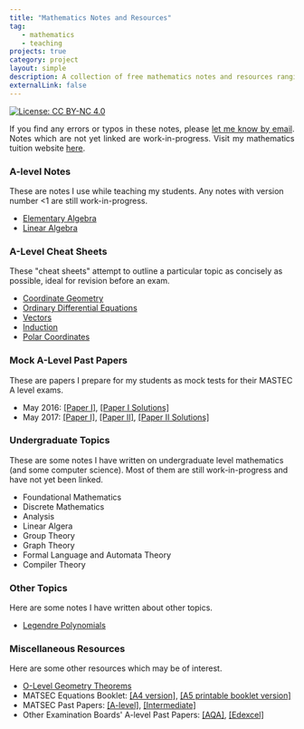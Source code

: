 ```yaml
---
title: "Mathematics Notes and Resources"
tag:
   - mathematics
   - teaching
projects: true
category: project
layout: simple
description: A collection of free mathematics notes and resources ranging from GCSE (ordinary) level to undergraduate.
externalLink: false
---
```

[![License: CC BY-NC 4.0](https://img.shields.io/badge/License-CC%20BY--NC%204.0-lightgrey.svg)](https://creativecommons.org/licenses/by-nc/4.0/)

<p align="justify">
If you find any errors or typos in these notes, please <a href="mailto:luke@maths.com.mt" target="_blank">let me know by email</a>. Notes which are not yet linked are work-in-progress. Visit my mathematics tuition website <a href="https://maths.com.mt" target="_blank">here</a>.
</p>

### A-level Notes
These are notes I use while teaching my students. Any notes with version number <1 are still work-in-progress.
 - [Elementary Algebra]({{site.url}}/assets/files/ea.pdf)
 - [Linear Algebra]({{site.url}}/assets/files/la.pdf)

### A-Level Cheat Sheets
These "cheat sheets" attempt to outline a particular topic as concisely as possible, ideal for revision before an exam.
 - [Coordinate Geometry]({{site.url}}/assets/files/coordinate_geometry.pdf)
 - [Ordinary Differential Equations]({{site.url}}/assets/files/odes.pdf)
 - [Vectors]({{site.url}}/assets/files/vectors.pdf)
 - [Induction]({{site.url}}/assets/files/induction.pdf)
 - [Polar Coordinates]({{site.url}}/assets/files/polar.pdf)

### Mock A-Level Past Papers
These are papers I prepare for my students as mock tests for their MASTEC A level exams.
 - May 2016: [[Paper I]]({{site.url}}/assets/files/papers/2016_paper_1.pdf), [[Paper I Solutions]]({{site.url}}/assets/files/papers/2016_paper_1_solutions.pdf)
 - May 2017: [[Paper I]]({{site.url}}/assets/files/papers/2017_paper_1.pdf), [[Paper II]]({{site.url}}/assets/files/papers/2017_paper_2.pdf), [[Paper II Solutions]]({{site.url}}/assets/files/papers/2017_paper_2_solutions.pdf)

### Undergraduate Topics
These are some notes I have written on undergraduate level mathematics (and some computer science). Most of them are still work-in-progress and have not yet been linked.
 - Foundational Mathematics
 - Discrete Mathematics
 - Analysis
 - Linear Algera
 - Group Theory
 - Graph Theory
 - Formal Language and Automata Theory
 - Compiler Theory

### Other Topics
Here are some notes I have written about other topics.
 - [Legendre Polynomials]({{site.url}}/assets/files/legendre.pdf)

### Miscellaneous Resources
Here are some other resources which may be of interest.
 - [O-Level Geometry Theorems]({{site.url}}/assets/files/geometry.pdf)
 - MATSEC Equations Booklet: [[A4 version]](https://maths.com.mt/assets/files/booklet.pdf), [[A5 printable booklet version]](https://maths.com.mt/assets/files/booklet-a5.pdf)
 - MATSEC Past Papers: [[A-level]](https://www.um.edu.mt/matsec/pastpapers/A/PURE), [[Intermediate]](https://www.um.edu.mt/matsec/pastpapers/I/PURE)
 - Other Examination Boards' A-level Past Papers: [[AQA]](http://www.aqa.org.uk/subjects/mathematics/as-and-a-level/mathematics-6360/past-papers-and-mark-schemes), [[Edexcel]](http://qualifications.pearson.com/en/support/support-topics/exams/past-papers.html?Qualification-Family=A-Level&Qualification-Subject=Mathematics%20(2008)&Status=Pearson-UK:Status%2FLive&Specification-Code=Pearson-UK:Specification-Code%2F9371)
